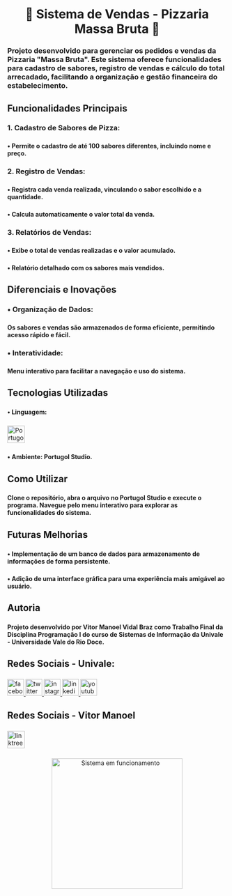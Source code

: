 <h1 align="center">🍕 Sistema de Vendas - Pizzaria Massa Bruta 🍕</h1>

###

<h3 align="left">Projeto desenvolvido para gerenciar os pedidos e vendas da Pizzaria "Massa Bruta". Este sistema oferece funcionalidades para cadastro de sabores, registro de vendas e cálculo do total arrecadado, facilitando a organização e gestão financeira do estabelecimento.</h3>

###

<h2 align="left">Funcionalidades Principais</h2>

###

<h3 align="left">1. Cadastro de Sabores de Pizza:</h3>

###

<h4 align="left">• Permite o cadastro de até 100 sabores diferentes, incluindo nome e preço.</h4>

###

<h3 align="left">2. Registro de Vendas:</h3>

###

<h4 align="left">• Registra cada venda realizada, vinculando o sabor escolhido e a quantidade.</h4>

###

<h4 align="left">• Calcula automaticamente o valor total da venda.</h4>

###

<h3 align="left">3. Relatórios de Vendas:</h3>

###

<h4 align="left">• Exibe o total de vendas realizadas e o valor acumulado.</h4>

###

<h4 align="left">• Relatório detalhado com os sabores mais vendidos.</h4>

###

<h2 align="left">Diferenciais e Inovações</h2>

###

<h3 align="left">• Organização de Dados:</h3>

###

<h4 align="left">Os sabores e vendas são armazenados de forma eficiente, permitindo acesso rápido e fácil.</h4>

###

<h3 align="left">• Interatividade:</h3>

###

<h4 align="left">Menu interativo para facilitar a navegação e uso do sistema.</h4>

###

<h2 align="left">Tecnologias Utilizadas</h2>

###

<h4 align="left">• Linguagem:</h4>

###

<div align="left">
  <img src="https://play-lh.googleusercontent.com/7NhwxJq45jv0Z1rerLLPZFtLnz2WZmqqmhwQ1uRgtv2o1wTsERjh_OT8vKYN0C_vig=w240-h480-rw" height="40" alt="Portugol Studio logo" />
</div>

###

<h4 align="left">• Ambiente: Portugol Studio.</h4>

###

<h2 align="left">Como Utilizar</h2>

###

<h4 align="left">Clone o repositório, abra o arquivo no Portugol Studio e execute o programa. Navegue pelo menu interativo para explorar as funcionalidades do sistema.</h4>

###

<h2 align="left">Futuras Melhorias</h2>

###

<h4 align="left">• Implementação de um banco de dados para armazenamento de informações de forma persistente.</h4>

###

<h4 align="left">• Adição de uma interface gráfica para uma experiência mais amigável ao usuário.</h4>

###

<h2 align="left">Autoria</h2>

###

<h4 align="left">Projeto desenvolvido por Vitor Manoel Vidal Braz como Trabalho Final da Disciplina Programação I do curso de Sistemas de Informação da Univale - Universidade Vale do Rio Doce.</h4>

###

<h2 align="left">Redes Sociais - Univale:</h2>

###

<div align="left">
  <a href="https://www.facebook.com/Univale?mibextid=ZbWKwL" target="_blank">
    <img src="https://img.shields.io/static/v1?message=Facebook&logo=facebook&label=&color=1877F2&logoColor=white&labelColor=&style=for-the-badge" height="38" alt="facebook logo"  />
  </a>
  <a href="https://x.com/UnivaleGV?t=GG3yvwT-03gOueuSgPHMkg&s=09" target="_blank">
    <img src="https://img.shields.io/static/v1?message=Twitter&logo=twitter&label=&color=1DA1F2&logoColor=white&labelColor=&style=for-the-badge" height="38" alt="twitter logo"  />
  </a>
  <a href="https://www.instagram.com/univalegv?igsh=MWk2M2JnNHYwZnp4dw==" target="_blank">
    <img src="https://img.shields.io/static/v1?message=Instagram&logo=instagram&label=&color=E4405F&logoColor=white&labelColor=&style=for-the-badge" height="38" alt="instagram logo"  />
  </a>
  <a href="https://br.linkedin.com/school/univalegv/" target="_blank">
    <img src="https://img.shields.io/static/v1?message=LinkedIn&logo=linkedin&label=&color=0077B5&logoColor=white&labelColor=&style=for-the-badge" height="38" alt="linkedin logo"  />
  </a>
  <a href="https://youtube.com/@univale?si=M-sfT4D0J5PYWvGT" target="_blank">
    <img src="https://img.shields.io/static/v1?message=Youtube&logo=youtube&label=&color=FF0000&logoColor=white&labelColor=&style=for-the-badge" height="38" alt="youtube logo"  />
  </a>
</div>

###

<h2 align="left">Redes Sociais - Vitor Manoel</h2>

###

<div align="left">
  <a href="https://linktr.ee/vitormanoelvb?fbclid=PAY2xjawG3CWxleHRuA2FlbQIxMQABpvQyNVHzy9_0zPlyXMkr3uXSyY_d9xF5WrGRdRlTC5tsVKHO_lki5K6Uiw_aem_LAlMOl4j9oHdurtMJMglcA" target="_blank">
    <img src="https://img.shields.io/static/v1?message=Linktree&logo=linktree&label=&color=1de9b6&logoColor=white&labelColor=&style=for-the-badge" height="40" alt="linktree logo"  />
  </a>
</div>

###

<div align="center">
  <img height="300" src="https://tvsmidia.com.br/wp-content/uploads/2017/01/Menu-Board-TVS-midia-pizzaria-300x167.gif" alt="Sistema em funcionamento" />
</div>

###
